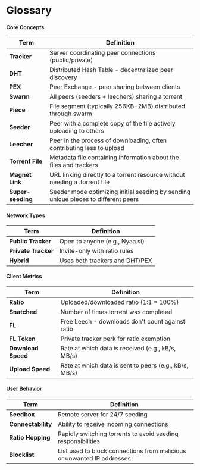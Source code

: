 # Glossary

#### Core Concepts
| Term | Definition |
|------|------------|
| **Tracker** | Server coordinating peer connections (public/private) |
| **DHT** | Distributed Hash Table - decentralized peer discovery |
| **PEX** | Peer Exchange - peer sharing between clients |
| **Swarm** | All peers (seeders + leechers) sharing a torrent |
| **Piece** | File segment (typically 256KB-2MB) distributed through swarm |
| **Seeder** | Peer with a complete copy of the file actively uploading to others |
| **Leecher** | Peer in the process of downloading, often contributing less to upload |
| **Torrent File** | Metadata file containing information about the files and trackers |
| **Magnet Link** | URL linking directly to a torrent resource without needing a .torrent file |
| **Super-seeding** | Seeder mode optimizing initial seeding by sending unique pieces to different peers |

#### Network Types
| Term | Definition |
|------|------------|
| **Public Tracker** | Open to anyone (e.g., Nyaa.si) |
| **Private Tracker** | Invite-only with ratio rules |
| **Hybrid** | Uses both trackers and DHT/PEX |

#### Client Metrics
| Term | Definition |
|------|------------|
| **Ratio** | Uploaded/downloaded ratio (1:1 = 100%) |
| **Snatched** | Number of times torrent was completed |
| **FL** | Free Leech - downloads don't count against ratio |
| **FL Token** | Private tracker perk for ratio exemption |
| **Download Speed** | Rate at which data is received (e.g., kB/s, MB/s) |
| **Upload Speed** | Rate at which data is sent to peers (e.g., kB/s, MB/s) |

#### User Behavior
| Term | Definition |
|------|------------|
| **Seedbox** | Remote server for 24/7 seeding |
| **Connectability** | Ability to receive incoming connections |
| **Ratio Hopping** | Rapidly switching torrents to avoid seeding responsibilities |
| **Blocklist** | List used to block connections from malicious or unwanted IP addresses |